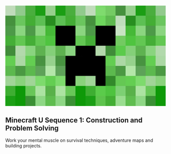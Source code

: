 ![Stay clear of these guys](images/Minecraft-Creeper-Wallpapers.jpg)

## Minecraft U Sequence 1: Construction and Problem Solving

Work your mental muscle on survival techniques, adventure maps and building projects.
